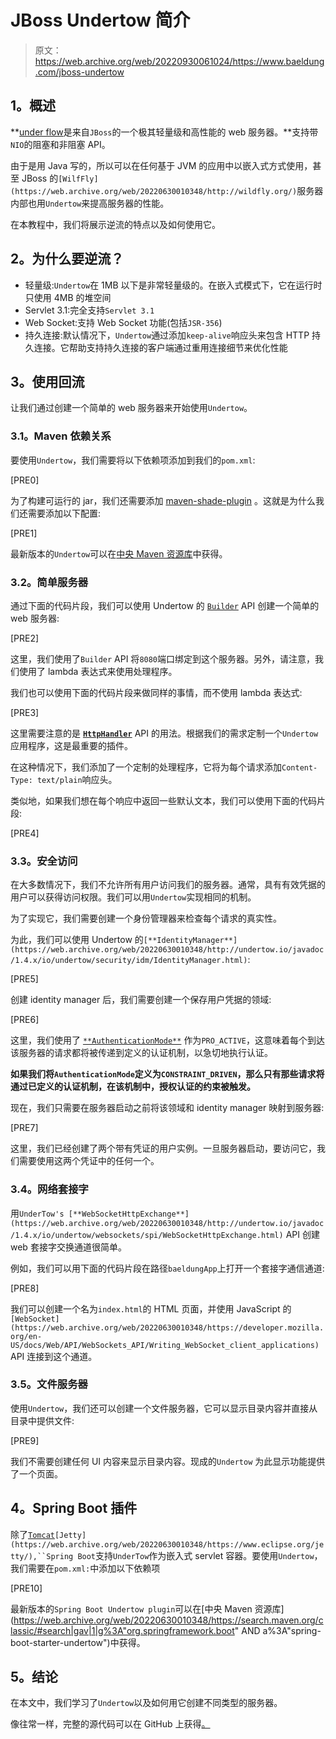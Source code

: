 # JBoss Undertow 简介

> 原文：<https://web.archive.org/web/20220930061024/https://www.baeldung.com/jboss-undertow>

## **1。概述**

**[under flow](https://web.archive.org/web/20220630010348/http://undertow.io/)是来自`JBoss`的一个极其轻量级和高性能的 web 服务器。**支持带`NIO`的阻塞和非阻塞 API。

由于是用 Java 写的，所以可以在任何基于 JVM 的应用中以嵌入式方式使用，甚至 JBoss 的`[WilfFly](https://web.archive.org/web/20220630010348/http://wildfly.org/)`服务器内部也用`Undertow`来提高服务器的性能。

在本教程中，我们将展示逆流的特点以及如何使用它。

## **2。为什么要逆流？**

*   轻量级:`Undertow`在 1MB 以下是非常轻量级的。在嵌入式模式下，它在运行时只使用 4MB 的堆空间
*   Servlet 3.1:完全支持`Servlet 3.1`
*   Web Socket:支持 Web Socket 功能(包括`JSR-356`)
*   持久连接:默认情况下，`Undertow`通过添加`keep-alive`响应头来包含 HTTP 持久连接。它帮助支持持久连接的客户端通过重用连接细节来优化性能

## **3。使用回流**

让我们通过创建一个简单的 web 服务器来开始使用`Undertow`。

### **3.1。Maven 依赖关系**

要使用`Undertow`，我们需要将以下依赖项添加到我们的`pom.xml`:

[PRE0]

为了构建可运行的 jar，我们还需要添加 [maven-shade-plugin](https://web.archive.org/web/20220630010348/https://maven.apache.org/plugins/maven-shade-plugin/) 。这就是为什么我们还需要添加以下配置:

[PRE1]

最新版本的`Undertow`可以在[中央 Maven 资源库](https://web.archive.org/web/20220630010348/https://search.maven.org/classic/#search%7Cga%7C1%7Cg%3A%22io.undertow%22)中获得。

### **3.2。简单服务器**

通过下面的代码片段，我们可以使用 Undertow 的 [`Builder`](https://web.archive.org/web/20220630010348/http://undertow.io/javadoc/1.4.x/io/undertow/Undertow.Builder.html) API 创建一个简单的 web 服务器:

[PRE2]

这里，我们使用了`Builder` API 将`8080`端口绑定到这个服务器。另外，请注意，我们使用了 lambda 表达式来使用处理程序。

我们也可以使用下面的代码片段来做同样的事情，而不使用 lambda 表达式:

[PRE3]

这里需要注意的是 [**`HttpHandler`**](https://web.archive.org/web/20220630010348/http://undertow.io/javadoc/1.4.x/io/undertow/server/HttpHandler.html) API 的用法。根据我们的需求定制一个`Undertow`应用程序，这是最重要的插件。

在这种情况下，我们添加了一个定制的处理程序，它将为每个请求添加`Content-Type: text/plain`响应头。

类似地，如果我们想在每个响应中返回一些默认文本，我们可以使用下面的代码片段:

[PRE4]

### **3.3。安全访问**

在大多数情况下，我们不允许所有用户访问我们的服务器。通常，具有有效凭据的用户可以获得访问权限。我们可以用`Undertow`实现相同的机制。

为了实现它，我们需要创建一个身份管理器来检查每个请求的真实性。

为此，我们可以使用 Undertow 的`[**IdentityManager**](https://web.archive.org/web/20220630010348/http://undertow.io/javadoc/1.4.x/io/undertow/security/idm/IdentityManager.html)`:

[PRE5]

创建 identity manager 后，我们需要创建一个保存用户凭据的领域:

[PRE6]

这里，我们使用了 [`**AuthenticationMode**`](https://web.archive.org/web/20220630010348/http://undertow.io/javadoc/1.4.x/io/undertow/security/api/AuthenticationMode.html) 作为`PRO_ACTIVE`，这意味着每个到达该服务器的请求都将被传递到定义的认证机制，以急切地执行认证。

**如果我们将`AuthenticationMode`定义为`CONSTRAINT_DRIVEN`，那么只有那些请求将通过已定义的认证机制，在该机制中，授权认证的约束被触发。**

现在，我们只需要在服务器启动之前将该领域和 identity manager 映射到服务器:

[PRE7]

这里，我们已经创建了两个带有凭证的用户实例。一旦服务器启动，要访问它，我们需要使用这两个凭证中的任何一个。

### **3.4。网络套接字**

用`UnderTow's [**WebSocketHttpExchange**](https://web.archive.org/web/20220630010348/http://undertow.io/javadoc/1.4.x/io/undertow/websockets/spi/WebSocketHttpExchange.html)` API 创建 web 套接字交换通道很简单。

例如，我们可以用下面的代码片段在路径`baeldungApp`上打开一个套接字通信通道:

[PRE8]

我们可以创建一个名为`index.html`的 HTML 页面，并使用 JavaScript 的`[WebSocket](https://web.archive.org/web/20220630010348/https://developer.mozilla.org/en-US/docs/Web/API/WebSockets_API/Writing_WebSocket_client_applications)` API 连接到这个通道。

### **3.5。文件服务器**

使用`Undertow`，我们还可以创建一个文件服务器，它可以显示目录内容并直接从目录中提供文件:

[PRE9]

我们不需要创建任何 UI 内容来显示目录内容。现成的`Undertow` 为此显示功能提供了一个页面。

## **4。Spring Boot 插件**

除了[`Tomcat`](https://web.archive.org/web/20220630010348/https://tomcat.apache.org/)`[Jetty](https://web.archive.org/web/20220630010348/https://www.eclipse.org/jetty/),``Spring Boot`支持`UnderTow`作为嵌入式 servlet 容器。要使用`Undertow`，我们需要在`pom.xml:`中添加以下依赖项

[PRE10]

最新版本的`Spring Boot Undertow plugin`可以在[中央 Maven 资源库](https://web.archive.org/web/20220630010348/https://search.maven.org/classic/#search|gav|1|g%3A"org.springframework.boot" AND a%3A"spring-boot-starter-undertow")中获得。

## **5。结论**

在本文中，我们学习了`Undertow`以及如何用它创建不同类型的服务器。

像往常一样，完整的源代码可以在 GitHub 上获得[。](https://web.archive.org/web/20220630010348/https://github.com/eugenp/tutorials/tree/master/undertow)